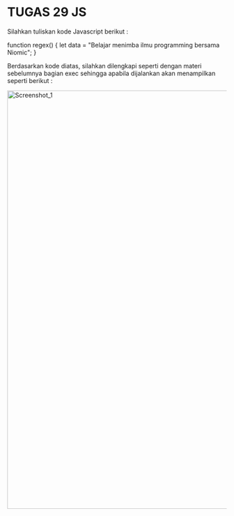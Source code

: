 # TUGAS 29 JS

Silahkan tuliskan kode Javascript berikut :

function regex() {
let data = "Belajar menimba ilmu programming bersama Niomic";
}

Berdasarkan kode diatas, silahkan dilengkapi seperti dengan materi sebelumnya bagian exec sehingga apabila dijalankan akan menampilkan seperti berikut :

<img width="960" alt="Screenshot_1" src="https://lh5.googleusercontent.com/sizdYDt_uw9xVa7dhPxSNKHiWNhrrVpbpeaMPGBb_p11ptUJcSyddRFZuPXxq7Aq27G_AzIHzt2Cz8T_GD7orb-5CiNKm4W_8rQB3SG_LEgcv4oax7zrKU78M9Wwk8Sd8Dt8K83Kidb_P3k"></img>
